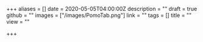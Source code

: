 +++
aliases = []
date = 2020-05-05T04:00:00Z
description = ""
draft = true
github = ""
images = ["/images/PomoTab.png"]
link = ""
tags = []
title = ""
view = ""

+++
